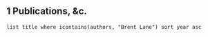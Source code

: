 
## 1 Publications, &c.
```dataview
list title where icontains(authors, "Brent Lane") sort year asc
```